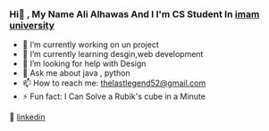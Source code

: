 ### Hi👋 , My Name Ali Alhawas And I I'm CS Student In [imam university][imam university]  

- 🔭 I’m currently working on un project
- 🌱 I’m currently learning desgin,web development
- 🤔 I’m looking for help with Design
- 💬 Ask me about java , python
- 📫 How to reach me: thelastlegend52@gmail.com
- ⚡ Fun fact: I Can Solve a Rubik's cube in a Minute



👔 [linkedin][linkedin]







[imam university]: https://imamu.edu.sa/en/
[linkedin]: https://www.linkedin.com/in/ali-alhawas-04612a187/
